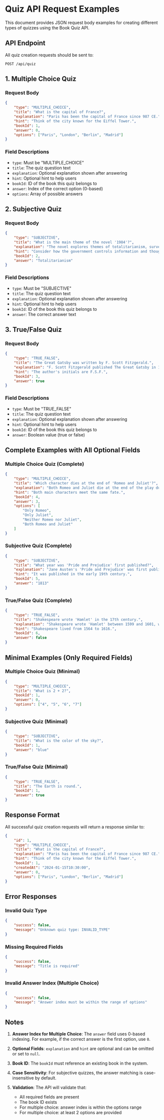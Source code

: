 # Quiz API Request Examples

This document provides JSON request body examples for creating different types of quizzes using the Book Quiz API.

## API Endpoint

All quiz creation requests should be sent to:

```
POST /api/quiz
```

## 1. Multiple Choice Quiz

### Request Body

```json
{
    "type": "MULTIPLE_CHOICE",
    "title": "What is the capital of France?",
    "explanation": "Paris has been the capital of France since 987 CE.",
    "hint": "Think of the city known for the Eiffel Tower.",
    "bookId": 1,
    "answer": 0,
    "options": ["Paris", "London", "Berlin", "Madrid"]
}
```

### Field Descriptions

-   `type`: Must be "MULTIPLE_CHOICE"
-   `title`: The quiz question text
-   `explanation`: Optional explanation shown after answering
-   `hint`: Optional hint to help users
-   `bookId`: ID of the book this quiz belongs to
-   `answer`: Index of the correct option (0-based)
-   `options`: Array of possible answers

## 2. Subjective Quiz

### Request Body

```json
{
    "type": "SUBJECTIVE",
    "title": "What is the main theme of the novel '1984'?",
    "explanation": "The novel explores themes of totalitarianism, surveillance, and the manipulation of truth.",
    "hint": "Consider how the government controls information and thought.",
    "bookId": 2,
    "answer": "Totalitarianism"
}
```

### Field Descriptions

-   `type`: Must be "SUBJECTIVE"
-   `title`: The quiz question text
-   `explanation`: Optional explanation shown after answering
-   `hint`: Optional hint to help users
-   `bookId`: ID of the book this quiz belongs to
-   `answer`: The correct answer text

## 3. True/False Quiz

### Request Body

```json
{
    "type": "TRUE_FALSE",
    "title": "The Great Gatsby was written by F. Scott Fitzgerald.",
    "explanation": "F. Scott Fitzgerald published The Great Gatsby in 1925.",
    "hint": "The author's initials are F.S.F.",
    "bookId": 3,
    "answer": true
}
```

### Field Descriptions

-   `type`: Must be "TRUE_FALSE"
-   `title`: The quiz question text
-   `explanation`: Optional explanation shown after answering
-   `hint`: Optional hint to help users
-   `bookId`: ID of the book this quiz belongs to
-   `answer`: Boolean value (true or false)

## Complete Examples with All Optional Fields

### Multiple Choice Quiz (Complete)

```json
{
    "type": "MULTIPLE_CHOICE",
    "title": "Which character dies at the end of 'Romeo and Juliet'?",
    "explanation": "Both Romeo and Juliet die at the end of the play due to a series of misunderstandings.",
    "hint": "Both main characters meet the same fate.",
    "bookId": 4,
    "answer": 3,
    "options": [
        "Only Romeo",
        "Only Juliet",
        "Neither Romeo nor Juliet",
        "Both Romeo and Juliet"
    ]
}
```

### Subjective Quiz (Complete)

```json
{
    "type": "SUBJECTIVE",
    "title": "What year was 'Pride and Prejudice' first published?",
    "explanation": "Jane Austen's 'Pride and Prejudice' was first published in 1813.",
    "hint": "It was published in the early 19th century.",
    "bookId": 5,
    "answer": "1813"
}
```

### True/False Quiz (Complete)

```json
{
    "type": "TRUE_FALSE",
    "title": "Shakespeare wrote 'Hamlet' in the 17th century.",
    "explanation": "Shakespeare wrote 'Hamlet' between 1599 and 1601, which is in the late 16th century.",
    "hint": "Shakespeare lived from 1564 to 1616.",
    "bookId": 6,
    "answer": false
}
```

## Minimal Examples (Only Required Fields)

### Multiple Choice Quiz (Minimal)

```json
{
    "type": "MULTIPLE_CHOICE",
    "title": "What is 2 + 2?",
    "bookId": 1,
    "answer": 0,
    "options": ["4", "5", "6", "7"]
}
```

### Subjective Quiz (Minimal)

```json
{
    "type": "SUBJECTIVE",
    "title": "What is the color of the sky?",
    "bookId": 1,
    "answer": "blue"
}
```

### True/False Quiz (Minimal)

```json
{
    "type": "TRUE_FALSE",
    "title": "The Earth is round.",
    "bookId": 1,
    "answer": true
}
```

## Response Format

All successful quiz creation requests will return a response similar to:

```json
{
    "id": 1,
    "type": "MULTIPLE_CHOICE",
    "title": "What is the capital of France?",
    "explanation": "Paris has been the capital of France since 987 CE.",
    "hint": "Think of the city known for the Eiffel Tower.",
    "bookId": 1,
    "createdAt": "2024-01-15T10:30:00",
    "answer": 0,
    "options": ["Paris", "London", "Berlin", "Madrid"]
}
```

## Error Responses

### Invalid Quiz Type

```json
{
    "success": false,
    "message": "Unknown quiz type: INVALID_TYPE"
}
```

### Missing Required Fields

```json
{
    "success": false,
    "message": "Title is required"
}
```

### Invalid Answer Index (Multiple Choice)

```json
{
    "success": false,
    "message": "Answer index must be within the range of options"
}
```

## Notes

1. **Answer Index for Multiple Choice**: The `answer` field uses 0-based indexing. For example, if the correct answer is the first option, use `0`.

2. **Optional Fields**: `explanation` and `hint` are optional and can be omitted or set to `null`.

3. **Book ID**: The `bookId` must reference an existing book in the system.

4. **Case Sensitivity**: For subjective quizzes, the answer matching is case-insensitive by default.

5. **Validation**: The API will validate that:
    - All required fields are present
    - The book ID exists
    - For multiple choice: answer index is within the options range
    - For multiple choice: at least 2 options are provided
